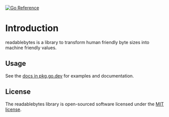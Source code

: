 [![Go Reference](https://pkg.go.dev/badge/github.com/gonevo/readablebytes.svg)](https://pkg.go.dev/github.com/gonevo/readablebytes)

# Introduction

readablebytes is a library to transform human friendly byte sizes into machine friendly values.

## Usage

See the [docs in pkg.go.dev](https://pkg.go.dev/github.com/gonevo/readablebytes) for examples and documentation.

## License

The readablebytes library is open-sourced software licensed under the [MIT license](https://opensource.org/licenses/MIT).
